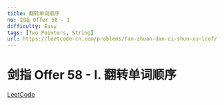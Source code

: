 ```yaml
---
title: 翻转单词顺序
no: 剑指 Offer 58 - I
difficulty: Easy
tags: [Two Pointers, String]
url: https://leetcode-cn.com/problems/fan-zhuan-dan-ci-shun-xu-lcof/
---
```


# 剑指 Offer 58 - I. 翻转单词顺序

[LeetCode](https://leetcode-cn.com/problems/fan-zhuan-dan-ci-shun-xu-lcof/)

